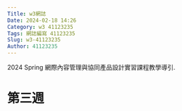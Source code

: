 ```yaml
---
Title: w3網誌
Date: 2024-02-18 14:26
Category: w3 41123235
Tags: 網誌編寫 41123235
Slug: w3-41123235
Author: 41123235
---
```


2024 Spring 網際內容管理與協同產品設計實習課程教學導引.

<!-- PELICAN_END_SUMMARY -->

# 第三週